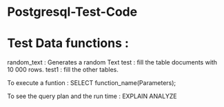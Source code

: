 # Postgresql-Test-Code


# Test Data functions :

random_text :  Generates a random Text
test : fill the table documents with 10 000 rows.
test1 : fill the other tables.

To execute a funtion :      SELECT  function_name(Parameters);

To see the query plan  and the run time :      EXPLAIN ANALYZE  

